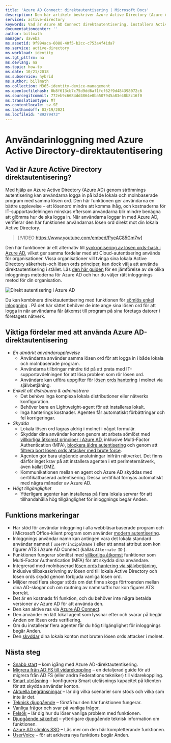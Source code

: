 ```yaml
---
title: 'Azure AD Connect: direktautentisering | Microsoft Docs'
description: Den här artikeln beskriver Azure Active Directory (Azure AD) genom strömnings autentisering och hur det tillåter Azure AD-inloggningar genom att verifiera användarnas lösen ord mot lokala Active Directory.
services: active-directory
keywords: Vad är Azure AD Connect direktautentisering, installera Active Directory, nödvändiga komponenter för Azure AD, SSO, enkel inloggning
documentationcenter: ''
author: billmath
manager: daveba
ms.assetid: 9f994aca-6088-40f5-b2cc-c753a4f41da7
ms.service: active-directory
ms.workload: identity
ms.tgt_pltfrm: na
ms.devlang: na
ms.topic: how-to
ms.date: 10/21/2018
ms.subservice: hybrid
ms.author: billmath
ms.collection: M365-identity-device-management
ms.openlocfilehash: 0b8f613cb7c75d9dd6af1fcf62f9d484398072c6
ms.sourcegitcommit: 772eb9c6684dd4864e0ba507945a83e48b8c16f0
ms.translationtype: MT
ms.contentlocale: sv-SE
ms.lasthandoff: 03/19/2021
ms.locfileid: "89279473"
---
```

# <a name="user-sign-in-with-azure-active-directory-pass-through-authentication"></a>Användarinloggning med Azure Active Directory-direktautentisering

## <a name="what-is-azure-active-directory-pass-through-authentication"></a>Vad är Azure Active Directory direktautentisering?

Med hjälp av Azure Active Directory (Azure AD) genom strömnings autentisering kan användarna logga in på både lokala och molnbaserade program med samma lösen ord. Den här funktionen ger användarna en bättre upplevelse – ett lösenord mindre att komma ihåg, och kostnaderna för IT-supportavdelningen minskas eftersom användarna blir mindre benägna att glömma hur de ska logga in. När användarna loggar in med Azure AD, verifierar den här funktionen användarnas lösen ord direkt mot din lokala Active Directory.

>[!VIDEO https://www.youtube.com/embed/PyeAC85Gm7w]

Den här funktionen är ett alternativ till [synkronisering av lösen ords-hash i Azure AD](how-to-connect-password-hash-synchronization.md), vilket ger samma fördelar med att Cloud-autentisering används för organisationer. Vissa organisationer vill tvinga sina lokala Active Directory säkerhets-och lösen ords principer, kan dock välja att använda direktautentisering i stället. Läs [den här guiden](./choose-ad-authn.md) för en jämförelse av de olika inloggnings metoderna för Azure AD och hur du väljer rätt inloggnings metod för din organisation.

![Direkt autentisering i Azure AD](./media/how-to-connect-pta/pta1.png)

Du kan kombinera direktautentisering med funktionen för [sömlös enkel inloggning](how-to-connect-sso.md) . På det här sättet behöver de inte ange sina lösen ord för att logga in när användarna får åtkomst till program på sina företags datorer i företagets nätverk.

## <a name="key-benefits-of-using-azure-ad-pass-through-authentication"></a>Viktiga fördelar med att använda Azure AD-direktautentisering

- *En utmärkt användarupplevelse*
  - Användarna använder samma lösen ord för att logga in i både lokala och molnbaserade program.
  - Användarna tillbringar mindre tid på att prata med IT-supportavdelningen för att lösa problem som rör lösen ord.
  - Användare kan utföra uppgifter för [lösen ords hantering](../authentication/concept-sspr-howitworks.md) i molnet via självbetjäning.
- *Enkelt att distribuera & administrera*
  - Det behövs inga komplexa lokala distributioner eller nätverks konfiguration.
  - Behöver bara en Lightweight-agent för att installeras lokalt.
  - Inga hanterings kostnader. Agenten får automatiskt förbättringar och fel korrigeringar.
- *Skydda*
  - Lokala lösen ord lagras aldrig i molnet i något formulär.
  - Skyddar dina användar konton genom att arbeta sömlöst med [villkorliga åtkomst principer i Azure AD](../conditional-access/overview.md), inklusive Multi-Factor Authentication (MFA), [blockera äldre autentisering](../conditional-access/concept-conditional-access-conditions.md) och genom att [filtrera bort lösen ords attacker med brute force](../authentication/howto-password-smart-lockout.md).
  - Agenten gör bara utgående anslutningar inifrån nätverket. Det finns därför inget krav på att installera agenten i ett perimeternätverk, även kallat DMZ.
  - Kommunikationen mellan en agent och Azure AD skyddas med certifikatbaserad autentisering. Dessa certifikat förnyas automatiskt med några månader av Azure AD.
- *Högt tillgänglighet*
  - Ytterligare agenter kan installeras på flera lokala servrar för att tillhandahålla hög tillgänglighet för inloggnings begär Anden.

## <a name="feature-highlights"></a>Funktions markeringar

- Har stöd för användar inloggning i alla webbläsarbaserade program och i Microsoft Office-klient program som använder [modern autentisering](https://aka.ms/modernauthga).
- Inloggnings användar namn kan antingen vara det lokala standard användar namnet ( `userPrincipalName` ) eller ett annat attribut som kon figurer ATS i Azure AD Connect (kallas `Alternate ID` ).
- Funktionen fungerar sömlöst med [villkorliga åtkomst](../conditional-access/overview.md) funktioner som Multi-Factor Authentication (MFA) för att skydda dina användare.
- Integrerad med molnbaserad [lösen ords hantering via självbetjäning](../authentication/concept-sspr-howitworks.md), inklusive tillbakaskrivning av lösen ord till lokala Active Directory och lösen ords skydd genom förbjuda vanliga lösen ord.
- Miljöer med flera skogar stöds om det finns skogs förtroenden mellan dina AD-skogar och om routning av namnsuffix har kon figurer ATS korrekt.
- Det är en kostnads fri funktion, och du behöver inte några betalda versioner av Azure AD för att använda den.
- Den kan aktive ras via [Azure AD Connect](whatis-hybrid-identity.md).
- Den använder en lätt lokal agent som lyssnar efter och svarar på begär Anden om lösen ords verifiering.
- Om du installerar flera agenter får du hög tillgänglighet för inloggnings begär Anden.
- Den [skyddar](../authentication/howto-password-smart-lockout.md) dina lokala konton mot bruten lösen ords attacker i molnet.

## <a name="next-steps"></a>Nästa steg

- [Snabb start](how-to-connect-pta-quick-start.md) – kom igång med Azure AD-direktautentisering.
- [Migrera från AD FS till vidarekoppling](https://github.com/Identity-Deployment-Guides/Identity-Deployment-Guides/blob/master/Authentication/Migrating%20from%20Federated%20Authentication%20to%20Pass-through%20Authentication.docx?raw=true) – en detaljerad guide för att migrera från AD FS (eller andra Federations tekniker) till vidarekoppling.
- [Smart utelåsning](../authentication/howto-password-smart-lockout.md) – konfigurera Smart utelåsnings kapacitet på klienten för att skydda användar konton.
- [Aktuella begränsningar](how-to-connect-pta-current-limitations.md) – lär dig vilka scenarier som stöds och vilka som inte är det.
- [Teknisk djupgående](how-to-connect-pta-how-it-works.md) – förstå hur den här funktionen fungerar.
- [Vanliga frågor](how-to-connect-pta-faq.md) och svar på vanliga frågor.
- [Felsök](tshoot-connect-pass-through-authentication.md) – lär dig hur du löser vanliga problem med funktionen.
- [Djupgående säkerhet](how-to-connect-pta-security-deep-dive.md) – ytterligare djupgående teknisk information om funktionen.
- [Azure AD sömlös SSO](how-to-connect-sso.md) – Läs mer om den här kompletterande funktionen.
- [UserVoice](https://feedback.azure.com/forums/169401-azure-active-directory/category/160611-directory-synchronization-aad-connect) – för att arkivera nya funktions begär Anden.